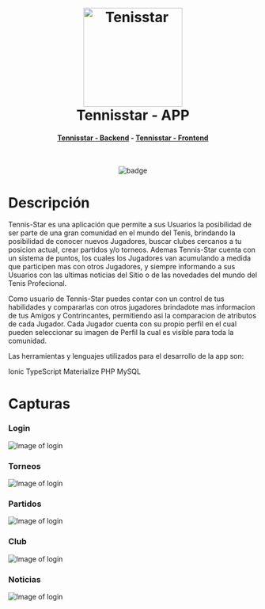<h1 align="center">
  <br>
  <a href="https://admin-tenis.tennis-star.com"><img src="https://raw.githubusercontent.com/martinbobbio/davinci-tennisstar-frontend/master/src/assets/images/logo.png" alt="Tenisstar" width="200"></a>
  <br>
  Tennisstar - APP
  <br>
</h1>

<h4 align="center">
  <a href="https://github.com/martinbobbio/davinci-tennisstar-backend">Tennisstar - Backend</a>
   -  
  <a href="https://github.com/martinbobbio/davinci-tennisstar-frontend">Tennisstar - Frontend</a>
</h4>

<br>
<p align="center">
    <img src="https://forthebadge.com/images/badges/built-with-love.svg" alt="badge">
</p>


# Descripción

Tennis-Star es una aplicación que permite a sus Usuarios la posibilidad de ser parte de una gran comunidad en el mundo del Tenis, brindando la posibilidad de conocer nuevos Jugadores, buscar clubes cercanos a tu posicion actual, crear partidos y/o torneos. Ademas Tennis-Star cuenta con un sistema de puntos, los cuales los Jugadores van acumulando a medida que participen mas con otros Jugadores, y siempre informando a sus Usuarios con las ultimas noticias del Sitio o de las novedades del mundo del Tenis Profecional.

Como usuario de Tennis-Star puedes contar con un control de tus habilidades y compararlas con otros jugadores brindadote mas informacion de tus Amigos y Contrincantes, permitiendo asi la comparacion de atributos de cada Jugador. Cada Jugador cuenta con su propio perfil en el cual pueden seleccionar su imagen de Perfil la cual es visible para toda la comunidad.

Las herramientas y lenguajes utilizados para el desarrollo de la app son:

Ionic
TypeScript
Materialize
PHP
MySQL

# Capturas

### Login

![Image of login](src/assets/images/screen-tennisstar1.png)

### Torneos

![Image of login](src/assets/images/screen-tennisstar2.png)

### Partidos

![Image of login](src/assets/images/screen-tennisstar3.png)

### Club

![Image of login](src/assets/images/screen-tennisstar4.png)

### Noticias

![Image of login](src/assets/images/screen-tennisstar5.png)



